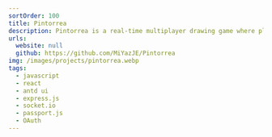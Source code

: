 ```yaml
---
sortOrder: 100
title: Pintorrea
description: Pintorrea is a real-time multiplayer drawing game where players can have fun sketching and guessing words with friends. Inspired by the popular game Pinturillo, it recreates the classic experience of interactive drawing challenges with a seamless online multiplayer system. With Pintorrea, users can enjoy an engaging, social, and competitive drawing game, making it the perfect choice for virtual gatherings and creative challenges.
urls:
  website: null
  github: https://github.com/MiYazJE/Pintorrea
img: /images/projects/pintorrea.webp
tags:
  - javascript
  - react
  - antd ui
  - express.js
  - socket.io
  - passport.js
  - OAuth
---
```

